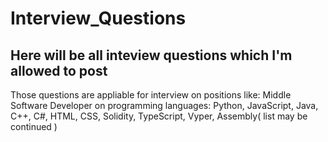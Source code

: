 # Interview_Questions
## Here will be all inteview questions which I'm allowed to post

Those questions are appliable for interview on positions like: Middle Software Developer on programming languages:
Python, JavaScript, Java, C++, C#, HTML, CSS, Solidity, TypeScript, Vyper, Assembly( list may be continued )
